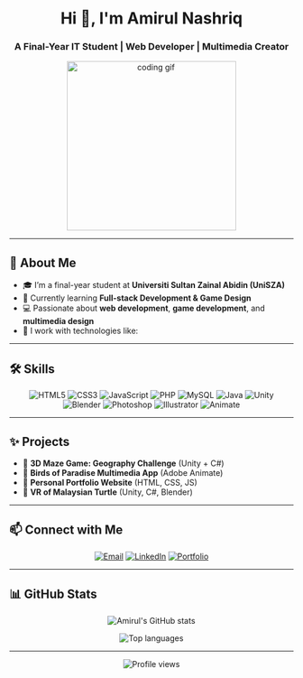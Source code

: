 <h1 align="center">Hi 👋, I'm Amirul Nashriq</h1>
<h3 align="center">A Final-Year IT Student | Web Developer | Multimedia Creator</h3>

<p align="center">
  <img src="https://media.giphy.com/media/qgQUggAC3Pfv687qPC/giphy.gif" width="300" alt="coding gif">
</p>

---

## 🚀 About Me

- 🎓 I’m a final-year student at **Universiti Sultan Zainal Abidin (UniSZA)**  
- 🌱 Currently learning **Full-stack Development & Game Design**  
- 💻 Passionate about **web development**, **game development**, and **multimedia design**  
- 📝 I work with technologies like:
  
---

## 🛠 Skills

<p align="center">
  <img src="https://img.shields.io/badge/HTML5-E34F26?logo=html5&logoColor=white" alt="HTML5"/>
  <img src="https://img.shields.io/badge/CSS3-1572B6?logo=css3&logoColor=white" alt="CSS3"/>
  <img src="https://img.shields.io/badge/JavaScript-F7DF1E?logo=javascript&logoColor=black" alt="JavaScript"/>
  <img src="https://img.shields.io/badge/PHP-777BB4?logo=php&logoColor=white" alt="PHP"/>
  <img src="https://img.shields.io/badge/MySQL-4479A1?logo=mysql&logoColor=white" alt="MySQL"/>
  <img src="https://img.shields.io/badge/Java-007396?logo=java&logoColor=white" alt="Java"/>
  <img src="https://img.shields.io/badge/Unity-000000?logo=unity&logoColor=white" alt="Unity"/>
  <img src="https://img.shields.io/badge/Blender-F5792A?logo=blender&logoColor=white" alt="Blender"/>
  <img src="https://img.shields.io/badge/Photoshop-31A8FF?logo=adobe-photoshop&logoColor=white" alt="Photoshop"/>
  <img src="https://img.shields.io/badge/Illustrator-FF9A00?logo=adobe-illustrator&logoColor=white" alt="Illustrator"/>
  <img src="https://img.shields.io/badge/Animate-FF0000?logo=adobe-animate&logoColor=white" alt="Animate"/>
</p>

---

## ✨ Projects

- 🔹 **3D Maze Game: Geography Challenge** (Unity + C#)
- 🔹 **Birds of Paradise Multimedia App** (Adobe Animate)
- 🔹 **Personal Portfolio Website** (HTML, CSS, JS)
- 🔹 **VR of Malaysian Turtle** (Unity, C#, Blender)

---

## 📫 Connect with Me

<p align="center">
  <a href="mailto:amirul.yourmail@example.com"><img src="https://img.shields.io/badge/Email-D14836?logo=gmail&logoColor=white" alt="Email"/></a>
  <a href="https://linkedin.com/in/yourlinkedin"><img src="https://img.shields.io/badge/LinkedIn-0077B5?logo=linkedin&logoColor=white" alt="LinkedIn"/></a>
  <a href="https://your-portfolio.com"><img src="https://img.shields.io/badge/Portfolio-FF5722?logo=firefox-browser&logoColor=white" alt="Portfolio"/></a>
</p>

---

## 📊 GitHub Stats

<p align="center">
  <img src="https://github-readme-stats.vercel.app/api?username=yourusername&show_icons=true&theme=tokyonight" alt="Amirul's GitHub stats">
</p>

<p align="center">
  <img src="https://github-readme-stats.vercel.app/api/top-langs/?username=yourusername&layout=compact&theme=tokyonight" alt="Top languages">
</p>

---

<p align="center">
  <img src="https://komarev.com/ghpvc/?username=yourusername&style=flat-square&color=blue" alt="Profile views"/>
</p>

